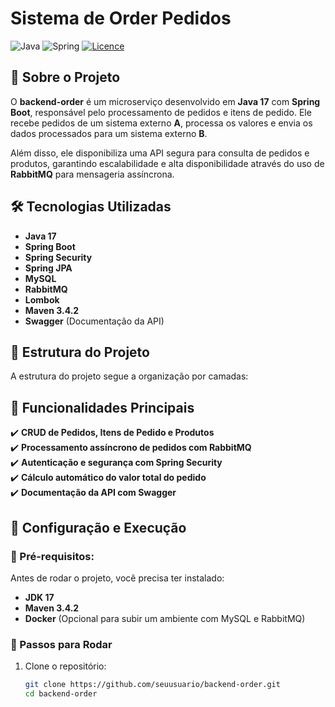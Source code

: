 # Sistema de Order Pedidos

![Java](https://img.shields.io/badge/java-%23ED8B00.svg?style=for-the-badge&logo=openjdk&logoColor=white)
![Spring](https://img.shields.io/badge/spring-%236DB33F.svg?style=for-the-badge&logo=spring&logoColor=white)
[![Licence](https://img.shields.io/github/license/Ileriayo/markdown-badges?style=for-the-badge)](./LICENSE)
## 📌 Sobre o Projeto
O **backend-order** é um microserviço desenvolvido em **Java 17** com **Spring Boot**, responsável pelo processamento de pedidos e itens de pedido. Ele recebe pedidos de um sistema externo **A**, processa os valores e envia os dados processados para um sistema externo **B**.

Além disso, ele disponibiliza uma API segura para consulta de pedidos e produtos, garantindo escalabilidade e alta disponibilidade através do uso de **RabbitMQ** para mensageria assíncrona.

## 🛠️ Tecnologias Utilizadas
- **Java 17**
- **Spring Boot**
- **Spring Security**
- **Spring JPA**
- **MySQL**
- **RabbitMQ**
- **Lombok**
- **Maven 3.4.2**
- **Swagger** (Documentação da API)

## 📂 Estrutura do Projeto
A estrutura do projeto segue a organização por camadas:



## 🚀 Funcionalidades Principais
✔️ **CRUD de Pedidos, Itens de Pedido e Produtos**  
✔️ **Processamento assíncrono de pedidos com RabbitMQ**  
✔️ **Autenticação e segurança com Spring Security**  
✔️ **Cálculo automático do valor total do pedido**  
✔️ **Documentação da API com Swagger**

## 🔧 Configuração e Execução

### 🔹 Pré-requisitos:
Antes de rodar o projeto, você precisa ter instalado:
- **JDK 17**
- **Maven 3.4.2**
- **Docker** (Opcional para subir um ambiente com MySQL e RabbitMQ)

### 🔹 Passos para Rodar
1. Clone o repositório:
   ```sh
   git clone https://github.com/seuusuario/backend-order.git
   cd backend-order






